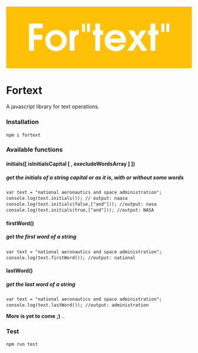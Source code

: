 <p align="center">
  <img src="./logo-rectangle.png" alt="A javascript library for text operations."/>
</p>

# Fortext

A javascript library for text operations.

### Installation
```
npm i fortext
```
### Available functions

#### initials([ isInitialsCapital [ , execludeWordsArray ] ])
##### get the initials of a string capital or as it is, with or without some words

    var text = "national aeronautics and space administration";
    console.log(text.initials()); // output: naasa
    console.log(text.initials(false,["and"])); //output: nasa
    console.log(text.initials(true,["and"])); //output: NASA

#### firstWord()
##### get the first word of a string

    var text = "national aeronautics and space administration";
    console.log(text.firstWord()); //output: national

#### lastWord()
##### get the last word of a string

    var text = "national aeronautics and space administration";
    console.log(text.lastWord()); //output: administration

**More is yet to come ;)** ..

### Test
```
npm run test
```
